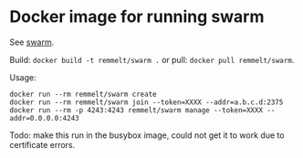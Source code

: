 # Docker image for running swarm
See [swarm](https://github.com/docker/swarm).

Build: `docker build -t remmelt/swarm .` or pull: `docker pull remmelt/swarm`.

Usage:
```
docker run --rm remmelt/swarm create
docker run --rm remmelt/swarm join --token=XXXX --addr=a.b.c.d:2375
docker run --rm -p 4243:4243 remmelt/swarm manage --token=XXXX --addr=0.0.0.0:4243
```

Todo: make this run in the busybox image, could not get it to work due to certificate errors.

